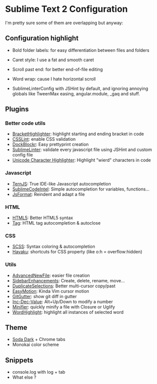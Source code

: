 # Sublime Text 2 Configuration

I'm pretty sure some of them are overlapping but anyway:

## Configuration highlight
* Bold folder labels: for easy differentiation between files and folders
* Caret style: I use a fat and smooth caret
* Scroll past end: for better end-of-file editing
* Word wrap: cause I hate horizontal scroll

* SublimeLinterConfig with JSHint by default, and ignoring annoying globals like TweenMax easing, angular.module, _gaq and stuff.

## Plugins
### Better code utils
* [BracketHighlighter](https://github.com/facelessuser/BracketHighlighter): highlight starting and ending bracket in code
* [CSSLint](https://github.com/austinhappel/sublime-csslint): enable CSS validation
* [DockBlockr](https://github.com/spadgos/sublime-jsdocs): Easy prettyprint creation
* [SublimeLinter](https://github.com/SublimeLinter/SublimeLinter): validate every javascript file using JSHint and custom config file
* [Unicode Character Highlighter](https://github.com/possan/sublime_unicode_nbsp): Highlight "wierd" characters in code
### Javascript
* [TernJS](https://github.com/emmetio/sublime-tern): True IDE-like Javascript autocompletion
* [SublimeCodeIntel](https://github.com/SublimeCodeIntel/SublimeCodeIntel): Simple autocompletion for variables, functions...
* [JsFormat](https://github.com/jdc0589/JsFormat): Reindent and adapt a file
### HTML
* [HTML5](https://github.com/mrmartineau/HTML5): Better HTML5 syntax
* [Tag](https://github.com/SublimeText/Tag): HTML tag autocompletion & autoclose
### CSS
* [SCSS](https://github.com/MarioRicalde/SCSS.tmbundle): Syntax coloring & autocompletion
* [Hayaku](http://hayakubundle.com/): shortcuts for CSS property (like o:h = overflow:hidden)
### Utils
* [AdvancedNewFile](https://github.com/skuroda/Sublime-AdvancedNewFile): easier file creation
* [SidebarEnhancements](https://github.com/titoBouzout/SideBarEnhancements): Create, delete, rename, move…
* [DuplicateSelections](https://github.com/colinta/SublimeDuplicateSelections): Better multi-cursor copy/past
* [EasyMotion](https://github.com/tednaleid/sublime-EasyMotion): Kinda Vim cursor motion
* [GitGutter](http://www.jisaacks.com/gitgutter): show git diff in gutter
* [Inc-Dec-Value](https://github.com/rmaksim/Sublime-Text-2-Inc-Dec-Value): Alt+Up/Down to modify a number
* [Minifier](https://github.com/bistory/Sublime-Minifier): quickly minify a file with Closure or Uglify
* [WordHighlight](https://github.com/SublimeText/WordHighlight): highlight all instances of selected word


## Theme
* [Soda Dark](https://github.com/buymeasoda/soda-theme/) + Chrome tabs
* Monokai color scheme

## Snippets
* console.log with log + tab
* What else ?